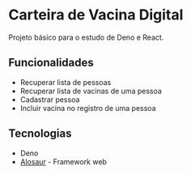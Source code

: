 # Carteira de Vacina Digital
Projeto básico para o estudo de Deno e React.

## Funcionalidades
- Recuperar lista de pessoas
- Recuperar lista de vacinas de uma pessoa
- Cadastrar pessoa
- Incluir vacina no registro de uma pessoa

## Tecnologias
- Deno
- [Alosaur](https://deno.land/x/alosaur) - Framework web
